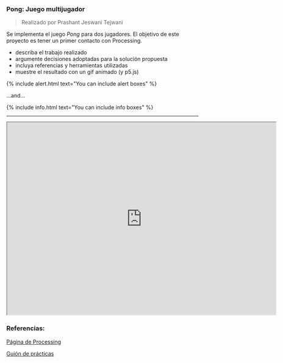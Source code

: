 ### Pong: Juego multijugador  
> Realizado por Prashant Jeswani Tejwani

Se implementa el juego *Pong* para dos jugadores. El objetivo de este proyecto es tener un primer contacto con Processing.

* describa el trabajo realizado
* argumente decisiones adoptadas para la solución propuesta
* incluya referencias y herramientas utilizadas
* muestre el resultado con un gif animado (y p5.js)

{% include alert.html text="You can include alert boxes" %}

...and...

{% include info.html text="You can include info boxes" %}

---

<iframe src="https://editor.p5js.org/Prashant-JT/embed/ygtuKVQem" width="705" height="505"></iframe>

### Referencias:

[Página de Processing](https://processing.org/examples/)

[Guión de prácticas](https://ncvt-aep.ulpgc.es/cv/ulpgctp21/pluginfile.php/412240/mod_resource/content/37/CIU_Pr_cticas.pdf)
